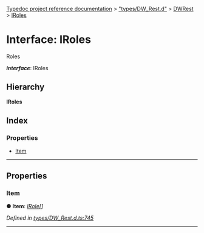[Typedoc project reference documentation](../README.md) > ["types/DW_Rest.d"](../modules/_types_dw_rest_d_.md) > [DWRest](../modules/_types_dw_rest_d_.dwrest.md) > [IRoles](../interfaces/_types_dw_rest_d_.dwrest.iroles.md)

# Interface: IRoles

Roles

*__interface__*: IRoles

## Hierarchy

**IRoles**

## Index

### Properties

* [Item](_types_dw_rest_d_.dwrest.iroles.md#item)

---

## Properties

<a id="item"></a>

###  Item

**● Item**: *[IRole](_types_dw_rest_d_.dwrest.irole.md)[]*

*Defined in [types/DW_Rest.d.ts:745](https://github.com/DocuWare/REST-Sample-TS/blob/22cf36b/src/types/DW_Rest.d.ts#L745)*

___

